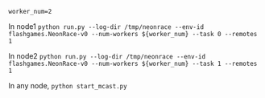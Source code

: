 `worker_num=2`

In node1 `python run.py --log-dir /tmp/neonrace --env-id flashgames.NeonRace-v0 --num-workers ${worker_num} --task 0 --remotes 1`

In node2 `python run.py --log-dir /tmp/neonrace --env-id flashgames.NeonRace-v0 --num-workers ${worker_num} --task 1 --remotes 1`

In any node, `python start_mcast.py`
